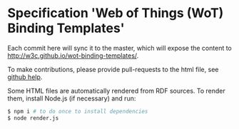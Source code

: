 # Specification 'Web of Things (WoT) Binding Templates'

Each commit here will sync it to the master, which will expose the content to http://w3c.github.io/wot-binding-templates/.

To make contributions, please provide pull-requests to the html file, see [github help](https://help.github.com/articles/using-pull-requests/).

Some HTML files are automatically rendered from RDF sources. To render them, install Node.js (if necessary) and run:
```sh
$ npm i # to do once to install dependencies
$ node render.js
```